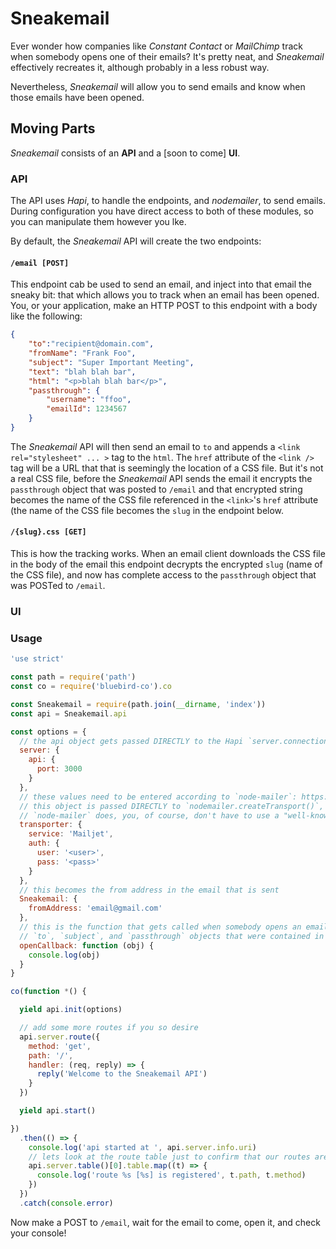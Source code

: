 # Sneakemail

Ever wonder how companies like _Constant Contact_ or _MailChimp_ track when somebody opens one of their emails?  It's pretty neat, and _Sneakemail_ effectively recreates it, although probably in a less robust way.

Nevertheless, _Sneakemail_ will allow you to send emails and know when those emails have been opened.

## Moving Parts

_Sneakemail_ consists of an **API** and a [soon to come] **UI**.

### API

The API uses _Hapi_, to handle the endpoints, and _nodemailer_, to send emails.  During configuration you have direct access to both of these modules, so you can manipulate them however you lke.

By default, the _Sneakemail_ API will create the two endpoints:

#### `/email [POST]`
	
This endpoint cab be used to send an email, and inject into that email the sneaky bit: that which allows you to track when an email has been opened.  You, or your application, make an HTTP POST to this endpoint with a body like the following:

```json
{
	"to":"recipient@domain.com",
    "fromName": "Frank Foo",
    "subject": "Super Important Meeting",
    "text": "blah blah bar",
    "html": "<p>blah blah bar</p>",
    "passthrough": {
    	"username": "ffoo",
        "emailId": 1234567
    }
}
```

The _Sneakemail_ API will then send an email to `to` and appends a `<link rel="stylesheet" ... >` tag to the `html`.  The `href` attribute of the `<link />` tag will be a URL that that is seemingly the location of a CSS file.  But it's not a real CSS file, before the _Sneakemail_ API sends the email it encrypts the `passthrough` object that was posted to `/email` and that encrypted string becomes the name of the CSS file referenced in the `<link>`'s `href` attribute (the name of the CSS file becomes the `slug` in the endpoint below.
    
#### `/{slug}.css [GET]`

This is how the tracking works.  When an email client downloads the CSS file in the body of the email this endpoint decrypts the encrypted `slug` (name of the CSS file), and now has complete access to the `passthrough` object that was POSTed to `/email`.

### UI

### Usage

```javascript
'use strict'

const path = require('path')
const co = require('bluebird-co').co

const Sneakemail = require(path.join(__dirname, 'index'))
const api = Sneakemail.api

const options = {
  // the api object gets passed DIRECTLY to the Hapi `server.connection()` method
  server: {
    api: {
      port: 3000
    }
  },
  // these values need to be entered according to `node-mailer`: https://nodemailer.com/smtp/well-known,
  // this object is passed DIRECTLY to `nodemailer.createTransport()`, so do whatever you like according to what
  // `node-mailer` does, you, of course, don't have to use a "well-known" service, as this example does
  transporter: {
    service: 'Mailjet',
    auth: {
      user: '<user>',
      pass: '<pass>'
    }
  },
  // this becomes the from address in the email that is sent
  Sneakemail: {
    fromAddress: 'email@gmail.com'
  },
  // this is the function that gets called when somebody opens an email, its argument is an object that contains the
  // `to`, `subject`, and `passthrough` objects that were contained in the body of the HTTP POST to `/email`
  openCallback: function (obj) {
    console.log(obj)
  }
}

co(function *() {

  yield api.init(options)

  // add some more routes if you so desire
  api.server.route({
    method: 'get',
    path: '/',
    handler: (req, reply) => {
      reply('Welcome to the Sneakemail API')
    }
  })

  yield api.start()

})
  .then(() => {
    console.log('api started at ', api.server.info.uri)
    // lets look at the route table just to confirm that our routes are regisred
    api.server.table()[0].table.map((t) => {
      console.log('route %s [%s] is registered', t.path, t.method)
    })
  })
  .catch(console.error)
```

Now make a POST to `/email`, wait for the email to come, open it, and check your console!